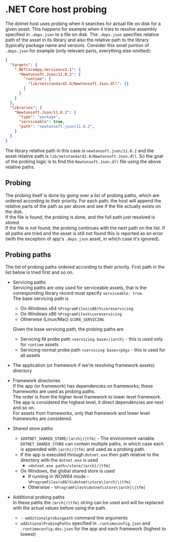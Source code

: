 # .NET Core host probing

The dotnet host uses probing when it searches for actual file on disk for a given asset. This happens for example when it tries to resolve assembly specified in `.deps.json` to a file on disk. The `.deps.json` specifies relative path of the asset in its library and also the relative path to the library (typically package name and version). Consider this small portion of `.deps.json` for example (only relevant parts, everything else omitted):
```json
{
  "targets": {
    ".NETCoreApp,Version=v2.1": {
      "Newtonsoft.Json/11.0.2": {
        "runtime": {
          "lib/netstandard2.0/Newtonsoft.Json.dll": {}
        }
      }
    }
  },
  "libraries": {
    "Newtonsoft.Json/11.0.2": {
      "type": "package",
      "serviceable": true,
      "path": "newtonsoft.json/11.0.2",
    }
  }
}
```

The library relative path in this case is `newtonsoft.json/11.0.2` and the asset relative path is `lib/netstandard2.0/Newtonsoft.Json.dll`. So the goal of the probing logic is to find the `Newtonsoft.Json.dll` file using the above relative paths.

## Probing
The probing itself is done by going over a list of probing paths, which are ordered according to their priority. For each path, the host will append the relative parts of the path as per above and see if the file actually exists on the disk.  
If the file is found, the probing is done, and the full path just resolved is stored.  
If the file is not found, the probing continues with the next path on the list.
If all paths are tried and the asset is still not found this is reported as an error (with the exception of app's `.deps.json` asset, in which case it's ignored).

## Probing paths
The list of probing paths ordered according to their priority. First path in the list below is tried first and so on.
* Servicing paths  
  Servicing paths are only used for serviceable assets, that is the corresponding library record must specify `serviceable: true`.  
  The base servicing path is
    * On Windows x64 `%ProgramFiles(x86)%\coreservicing`
    * On Windows x86 `%ProgramFiles%\coreservicing`
    * Otherwise (Linux/Mac) `$CORE_SERVICING`  

  Given the base servicing path, the probing paths are
    * Servicing NI probe path `<servicing base>/|arch|` - this is used only for `runtime` assets
    * Servicing normal probe path `<servicing base>/pkgs` - this is used for all assets

* The application (or framework if we're resolving framework assets) directory
* Framework directories  
  If the app (or framework) has dependencies on frameworks, these frameworks are used as probing paths.  
  The order is from the higher level framework to lower level framework. The app is considered the highest level, it direct dependencies are next and so on.  
  For assets from frameworks, only that framework and lower level frameworks are considered.
* Shared store paths
  * `$DOTNET_SHARED_STORE/|arch|/|tfm|` - The environment variable `DOTNET_SHARED_STORE` can contain multiple paths, in which case each is appended with `|arch|/|tfm|` and used as a probing path.
  * If the app is executed through `dotnet.exe` then path relative to the directory with the `dotnet.exe` is used
    * `<dotnet.exe path>/store/|arch|/|tfm|`
  * On Windows, the global shared store is used
    * If running in WOW64 mode - `%ProgramFiles(x86)%\dotnet\store\|arch|\|tfm|`
    * Otherwise - `%ProgramFiles%\dotnet\store\|arch|\|tfm|`
* Additional probing paths  
  In these paths the `|arch|/|tfm|` string can be used and will be replaced with the actual values before using the path.
  * `--additionalprobingpath` command line arguments
  * `additionalProbingPaths` specified in `.runtimeconfig.json` and `.runtimeconfig.dev.json` for the app and each framework (highest to lowest)